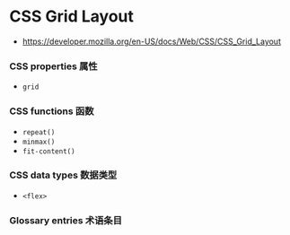 # CSS Grid Layout

- <https://developer.mozilla.org/en-US/docs/Web/CSS/CSS_Grid_Layout>

### CSS properties 属性

- `grid`

### CSS functions 函数

- `repeat()`
- `minmax()`
- `fit-content()`

### CSS data types 数据类型

- `<flex>`

### Glossary entries 术语条目

